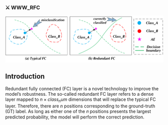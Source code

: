 ### ⚔️ WWW_RFC

![avatar](./overview/rfc.png)

## Introduction

Redundant fully connected (FC) layer is a novel technology to improve the model’s robustness. The so-called redundant FC layer refers to a dense layer mapped to $n \times class_num$ dimensions that will replace the typical FC layer. Therefore, there are $n$ positions corresponding to the ground-truth (GT) label. As long as either one of the 𝑛 positions presents the largest predicted probability, the model will perform the correct prediction. 

